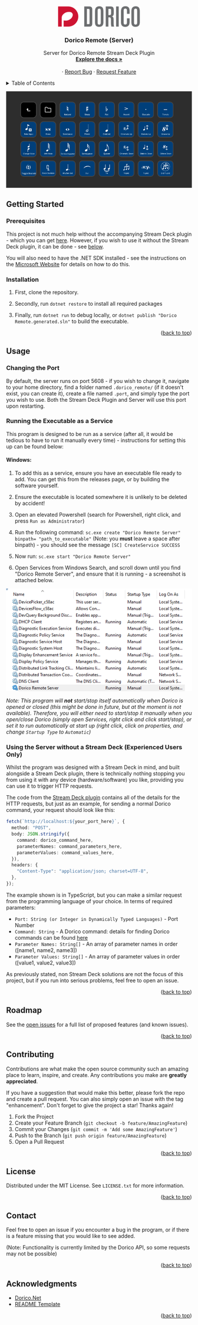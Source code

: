 <!-- Improved compatibility of back to top link: See: https://github.com/othneildrew/Best-README-Template/pull/73 -->

<a id="readme-top"></a>

<!--
*** Thanks for checking out the Best-README-Template. If you have a suggestion
*** that would make this better, please fork the repo and create a pull request
*** or simply open an issue with the tag "enhancement".
*** Don't forget to give the project a star!
*** Thanks again! Now go create something AMAZING! :D
-->

<!-- PROJECT SHIELDS -->
<!--
*** I'm using markdown "reference style" links for readability.
*** Reference links are enclosed in brackets [ ] instead of parentheses ( ).
*** See the bottom of this document for the declaration of the reference variables
*** for contributors-url, forks-url, etc. This is an optional, concise syntax you may use.
*** https://www.markdownguide.org/basic-syntax/#reference-style-links
-->
<!-- PROJECT LOGO -->

<br />
<div align="center">
  <a href="https://github.com/TheArkhamKnight781526/DoricoRemoteServer">
    <img src="dorico-logo.svg" alt="Logo" width="222" height="56">
  </a>

<h3 align="center">Dorico Remote (Server)</h3>

  <p align="center">
    Server for Dorico Remote Stream Deck Plugin
    <br />
    <a href="https://github.com/TheArkhamKnight781526/DoricoRemoteServer"><strong>Explore the docs »</strong></a>
    <br />
    <br />
    ·
    <a href="https://github.com/TheArkhamKnight781526/DoricoRemoteServer/issues/new?labels=bug&template=bug-report---.md">Report Bug</a>
    ·
    <a href="https://github.com/TheArkhamKnight781526/DoricoRemoteServer/issues/new?labels=enhancement&template=feature-request---.md">Request Feature</a>
  </p>
</div>

<!-- TABLE OF CONTENTS -->
<details>
  <summary>Table of Contents</summary>
  <ol>
    <li>
      <a href="#about-the-project">About The Project</a>
      <ul>
        <li><a href="#built-with">Built With</a></li>
      </ul>
    </li>
    <li>
      <a href="#getting-started">Getting Started</a>
      <ul>
        <li><a href="#prerequisites">Prerequisites</a></li>
        <li><a href="#installation">Installation</a></li>
      </ul>
    </li>
    <li><a href="#usage">Usage</a></li>
    <li><a href="#roadmap">Roadmap</a></li>
    <li><a href="#contributing">Contributing</a></li>
    <li><a href="#license">License</a></li>
    <li><a href="#contact">Contact</a></li>
    <li><a href="#acknowledgments">Acknowledgments</a></li>
  </ol>
</details>

![Dorico Remote StreamDeck Plugin][product-screenshot]

<!-- GETTING STARTED -->

## Getting Started

### Prerequisites

This project is not much help without the accompanying Stream Deck plugin - which you can get [here](https://github.com/TheArkhamKnight781526/DoricoRemoteClient). However, if you wish to use it without the Stream Deck plugin, it can be done - see [below](example.com).

You will also need to have the .NET SDK installed - see the instructions on the [Microsoft Website](https://learn.microsoft.com/en-us/dotnet/core/install/) for details on how to do this.

### Installation

1. First, clone the repository.

2. Secondly, run `dotnet restore` to install all required packages

3. Finally, run `dotnet run` to debug locally, or `dotnet publish "Dorico Remote.generated.sln"` to build the executable.

<p align="right">(<a href="#readme-top">back to top</a>)</p>

<!-- USAGE EXAMPLES -->

## Usage

### Changing the Port

By default, the server runs on port 5608 - if you wish to change it, navigate to your home directory, find a folder named `.dorico_remote/` (if it doesn't exist, you can create it), create a file named `.port`, and simply type the port you wish to use. Both the Stream Deck Plugin and Server will use this port upon restarting.

### Running the Executable as a Service

This program is designed to be run as a service (after all, it would be tedious to have to run it manually every time) - instructions for setting this up can be found below:

#### Windows:

1. To add this as a service, ensure you have an executable file ready to add. You can get this from the releases page, or by building the software yourself.

2. Ensure the executable is located somewhere it is unlikely to be deleted by accident!

3. Open an elevated Powershell (search for Powershell, right click, and press `Run as Administrator`)

4. Run the following command: `sc.exe create "Dorico Remote Server" binpath= "path_to_executable"` (Note: you **must** leave a space after binpath) - you should see the message `[SC] CreateService SUCCESS`

5. Now run: `sc.exe start "Dorico Remote Server"`

6. Open Services from Windows Search, and scroll down until you find "Dorico Remote Server", and ensure that it is running - a screenshot is attached below.

![Hello][services-screenshot]

_Note: This program will **not** start/stop itself automatically when Dorico is opened or closed (this might be done in future, but at the moment is not available). Therefore, you will either need to start/stop it manually when you open/close Dorico (simply open Services, right click and click start/stop), or set it to run automatically at start up (right click, click on properties, and change `Startup Type` to `Automatic`)_

### Using the Server without a Stream Deck (Experienced Users Only)

Whilst the program was designed with a Stream Deck in mind, and built alongside a Stream Deck plugin, there is technically nothing stopping you from using it with any device (hardware/software) you like, providing you can use it to trigger HTTP requests.

The code from the [Stream Deck plugin](https://github.com/TheArkhamKnight781526/DoricoRemoteClient) contains all of the details for the HTTP requests, but just as an example, for sending a normal Dorico command, your request should look like this:

```ts
fetch(`http://localhost:${your_port_here}`, {
  method: "POST",
  body: JSON.stringify({
    command: dorico_command_here,
    parameterNames: command_parameters_here,
    parameterValues: command_values_here,
  }),
  headers: {
    "Content-Type": "application/json; charset=UTF-8",
  },
});
```

The example shown is in TypeScript, but you can make a similar request from the programming language of your choice. In terms of required parameters:

- `Port: String (or Integer in Dynamically Typed Languages)` - Port Number
- `Command: String` - A Dorico command: details for finding Dorico commands can be found [here](example.com)
- `Parameter Names: String[]` - An array of parameter names in order ([name1, name2, name3])
- `Parameter Values: String[]` - An array of parameter values in order ([value1, value2, value3])

As previously stated, non Stream Deck solutions are not the focus of this project, but if you run into serious problems, feel free to open an issue.

<p align="right">(<a href="#readme-top">back to top</a>)</p>

<!-- ROADMAP -->

## Roadmap

See the [open issues](https://github.com/TheArkhamKnight781526/DoricoRemoteServer/issues) for a full list of proposed features (and known issues).

<p align="right">(<a href="#readme-top">back to top</a>)</p>

<!-- CONTRIBUTING -->

## Contributing

Contributions are what make the open source community such an amazing place to learn, inspire, and create. Any contributions you make are **greatly appreciated**.

If you have a suggestion that would make this better, please fork the repo and create a pull request. You can also simply open an issue with the tag "enhancement".
Don't forget to give the project a star! Thanks again!

1. Fork the Project
2. Create your Feature Branch (`git checkout -b feature/AmazingFeature`)
3. Commit your Changes (`git commit -m 'Add some AmazingFeature'`)
4. Push to the Branch (`git push origin feature/AmazingFeature`)
5. Open a Pull Request

<p align="right">(<a href="#readme-top">back to top</a>)</p>

<!-- LICENSE -->

## License

Distributed under the MIT License. See `LICENSE.txt` for more information.

<p align="right">(<a href="#readme-top">back to top</a>)</p>

<!-- CONTACT -->

## Contact

Feel free to open an issue if you encounter a bug in the program, or if there is a feature missing that you would like to see added.

(Note: Functionality is currently limited by the Dorico API, so some requests may not be possible)

<p align="right">(<a href="#readme-top">back to top</a>)</p>

<!-- ACKNOWLEDGMENTS -->

## Acknowledgments

- [Dorico.Net](https://github.com/scott-janssens/Dorico.Net)
- [README Template](https://github.com/othneildrew/Best-README-Template/tree/main)

<p align="right">(<a href="#readme-top">back to top</a>)</p>

<!-- MARKDOWN LINKS & IMAGES -->
<!-- https://www.markdownguide.org/basic-syntax/#reference-style-links -->

[product-screenshot]: ./screenshot.png
[services-screenshot]: ./services-screenshot.png
